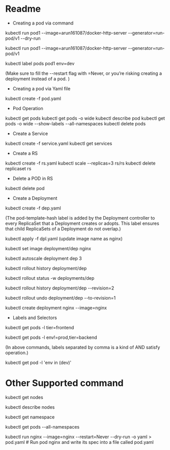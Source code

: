 # Readme 

- Creating a pod via command

kubectl run pod1 --image=arun161087/docker-http-server --generator=run-pod/v1 --dry-run

kubectl run pod1 --image=arun161087/docker-http-server --generator=run-pod/v1

kubectl label pods pod1 env=dev

(Make sure to fill the --restart flag with =Never, or you’re risking creating a deployment instead of a pod. )

- Creating a pod via Yaml file

kubectl create -f pod.yaml

-  Pod Operation 

kubectl get pods
kubectl get pods -o wide
kubectl describe pod <pod-name>
kubectl get pods -o wide --show-labels --all-namespaces
kubectl delete pods 

- Create a Service 

kubectl create -f service.yaml
kubectl get services

- Create a RS

kubectl create -f rs.yaml
kubectl scale --replicas=3 rs/rs
kubectl delete replicaset rs

- Delete a POD in RS

kubectl delete pod <pod>

- Create a Deployment

kubectl create -f dep.yaml

(The pod-template-hash label is added by the Deployment controller to every ReplicaSet that a Deployment creates or adopts. This label ensures that child ReplicaSets of a Deployment do not overlap.)


kubectl apply -f dpl.yaml  (update image name as nginx)

kubectl set image deployment/dep nginx 

kubectl autoscale deployment dep 3

kubectl rollout history deployment/dep

kubectl rollout status -w deployments/dep

kubectl rollout history deployment/dep --revision=2

kubectl rollout undo deployment/dep --to-revision=1

kubectl create deployment nginx --image=nginx

- Labels and Selectors

kubectl get pods  -l tier=frontend

kubectl get pods  -l env!=prod,tier=backend

(In above commands, labels separated by comma is a kind of AND satisfy operation.)

kubectl get pod -l 'env in (dev)'


# Other Supported command 

kubectl get nodes

kubectl describe nodes

kubectl get namespace

kubectl get pods --all-namespaces


kubectl run nginx --image=nginx --restart=Never --dry-run -o yaml > pod.yaml    # Run pod nginx and write its spec into a file called pod.yaml
